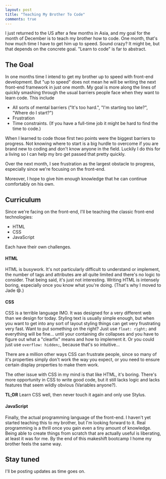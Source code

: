 ```yaml
---
layout: post
title: "Teaching My Brother To Code"
comments: true
---
```


I just returned to the US after a few months in Asia, and my goal for the month of December is to teach my brother how to code. One month, that's how much time I have to get him up to speed. Sound crazy? It might be, but that depends on the concrete goal. "Learn to code" is far to abstract.

## The Goal

In one months time I intend to get my brother up to speed with front-end development. But "up to speed" does not mean he will be writing the next front-end framework in just one month. My goal is more along the lines of quickly smashing through the usual barriers people face when they want to learn code. This include

* All sorts of mental barriers ("It's too hard.", "I'm starting too late?", "Where do I start?")
* Frustration
* Time constraints. (If you have a full-time job it might be hard to find the time to code.)

When I learned to code those first two points were the biggest barriers to progress. Not knowing where to start is a big hurdle to overcome if you are brand new to coding and don't know anyone in the field. Luckily I do this for a living so I can help my bro get passed that pretty quickly. 

Over the next month, I see frustration as the largest obstacle to progress, especially since we're focusing on the front-end. 

Moreover, I hope to give him enough knowledge that he can continue comfortably on his own. 

## Curriculum

Since we're facing on the front-end, I'll be teaching the classic front-end technologies:

* HTML
* CSS
* JavaScript

Each have their own challenges.

#### HTML

HTML is busywork. It's not particularly difficult to understand or implement, the number of tags and attributes are all quite limited and there's no logic to consider. That being said, it's just not interesting. Writing HTML is intensely boring, especially once you know what you're doing. (That's why I moved to Jade :smile:.)

#### CSS

CSS is a terrible language IMO. It was designed for a very different web than we design for today. Styling text is usually simple enough, but when you want to get into any sort of layout styling things can get very frustrating very fast. Want to put something on the right? Just use `float: right;` and everything will be fine... until your containing div collapses and you have to figure out what a "clearfix" means and how to implement it. Or you could just use `overflow: hidden;`, because that's so intuitive...

There are a million other ways CSS can frustrate people, since so many of it's properties simply don't work the way you expect, or you need to ensure certain display properties to make them work.

The other issue with CSS in my mind is that like HTML, it's boring. There's more opportunity in CSS to write good code, but it still lacks logic and lacks features that seem wildly obvious (Variables anyone?).

**TL;DR** Learn CSS well, then never touch it again and only use Stylus.

#### JavaScript

Finally, the actual programming language of the front-end. I haven't yet started teaching this to my brother, but I'm looking forward to it. Real programming is a thrill once you gain even a tiny amount of knowledge. Being able to create things from scratch that are actually useful is liberating, at least it was for me. By the end of this makeshift bootcamp I home my brother feels the same way.

## Stay tuned

I'll be posting updates as time goes on.

